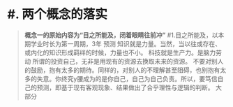 # #. 两个概念的落实
> **概念一的原始内容为“目之所能及，闭着眼睛往前冲”**
#1.目之所能及，以本期学业时长为第一周期，3年
预测
知识就是力量。当然，当以往或存在、或内化的知识形成羁绊的时候，力量也不小。
科技就是生产力。是脑力劳动
所谓的投资自己，无非是用现有的资源去换取未来的资源。
不要对别人的鼓励，抱有太多的期待。同样的，对别人的不理解甚至阻碍，也别抱有太多的失意。你终究y腰成为的是你自己，自己为自己负责。所以，要笃信自己的预测，即基于现有客观现象、结果做出了合乎理性与逻辑的判断。
大部分
